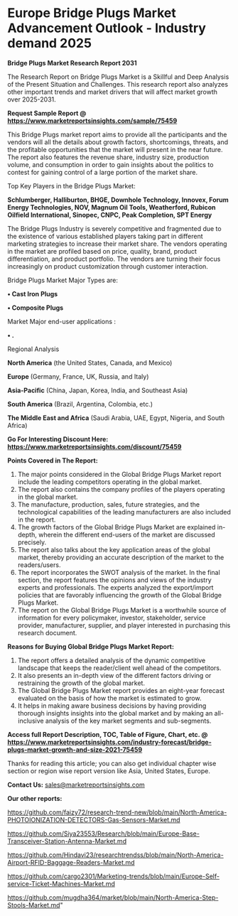  # Europe Bridge Plugs Market Advancement Outlook - Industry demand 2025

<strong>Bridge Plugs Market Research Report 2031</strong>

The Research Report on Bridge Plugs Market is a Skillful and Deep Analysis of the Present Situation and Challenges. This research report also analyzes other important trends and market drivers that will affect market growth over 2025-2031.

<strong>Request Sample Report @ <a href=https://www.marketreportsinsights.com/sample/75459>https://www.marketreportsinsights.com/sample/75459</a></strong>

This Bridge Plugs market report aims to provide all the participants and the vendors will all the details about growth factors, shortcomings, threats, and the profitable opportunities that the market will present in the near future. The report also features the revenue share, industry size, production volume, and consumption in order to gain insights about the politics to contest for gaining control of a large portion of the market share.

Top Key Players in the Bridge Plugs Market:

<strong>Schlumberger, Halliburton, BHGE, Downhole Technology, Innovex, Forum Energy Technologies, NOV, Magnum Oil Tools, Weatherford, Rubicon Oilfield International, Sinopec, CNPC, Peak Completion, SPT Energy</strong>

The Bridge Plugs Industry is severely competitive and fragmented due to the existence of various established players taking part in different marketing strategies to increase their market share. The vendors operating in the market are profiled based on price, quality, brand, product differentiation, and product portfolio. The vendors are turning their focus increasingly on product customization through customer interaction.

Bridge Plugs Market Major Types are:

<strong>• Cast Iron Plugs

• Composite Plugs</strong>

Market Major end-user applications :

<strong>• .</strong>

Regional Analysis

</u><strong><b>North America</b></strong> (the United States, Canada, and Mexico)

<strong><b>Europe </b></strong>(Germany, France, UK, Russia, and Italy)

<strong><b>Asia-Pacific</b></strong> (China, Japan, Korea, India, and Southeast Asia)

<strong><b>South America</b></strong> (Brazil, Argentina, Colombia, etc.)

<strong><b>The Middle East and Africa</b></strong> (Saudi Arabia, UAE, Egypt, Nigeria, and South Africa)

<strong>Go For Interesting Discount Here: <a href=https://www.marketreportsinsights.com/discount/75459>https://www.marketreportsinsights.com/discount/75459</a></strong>

<strong>Points Covered in The Report:</strong>
<ol>
  <li>The major points considered in the Global Bridge Plugs Market report include the leading competitors operating in the global market.</li>
  <li>The report also contains the company profiles of the players operating in the global market.</li>
  <li>The manufacture, production, sales, future strategies, and the technological capabilities of the leading manufacturers are also included in the report.</li>
  <li>The growth factors of the Global Bridge Plugs Market are explained in-depth, wherein the different end-users of the market are discussed precisely.</li>
  <li>The report also talks about the key application areas of the global market, thereby providing an accurate description of the market to the readers/users.</li>
  <li>The report incorporates the SWOT analysis of the market. In the final section, the report features the opinions and views of the industry experts and professionals. The experts analyzed the export/import policies that are favorably influencing the growth of the Global Bridge Plugs Market.</li>
  <li>The report on the Global Bridge Plugs Market is a worthwhile source of information for every policymaker, investor, stakeholder, service provider, manufacturer, supplier, and player interested in purchasing this research document.</li>
</ol>
<strong>Reasons for Buying Global Bridge Plugs Market Report:</strong>

<ol>
  <li>The report offers a detailed analysis of the dynamic competitive landscape that keeps the reader/client well ahead of the competitors.</li>
  <li>It also presents an in-depth view of the different factors driving or restraining the growth of the global market.</li>
  <li>The Global Bridge Plugs Market report provides an eight-year forecast evaluated on the basis of how the market is estimated to grow.</li>
  <li>It helps in making aware business decisions by having providing thorough insights insights into the global market and by making an all-inclusive analysis of the key market segments and sub-segments.</li>
</ol>
<strong>Access full Report Description, TOC, Table of Figure, Chart, etc. @ <a href=https://www.marketreportsinsights.com/industry-forecast/bridge-plugs-market-growth-and-size-2021-75459>https://www.marketreportsinsights.com/industry-forecast/bridge-plugs-market-growth-and-size-2021-75459</a></strong>


Thanks for reading this article; you can also get individual chapter wise section or region wise report version like Asia, United States, Europe.

<strong>Contact Us:</strong>
sales@marketreportsinsights.com

<strong>Our other reports:</strong>

<a href=https://github.com/faizy72/research-trend-new/blob/main/North-America-PHOTOIONIZATION-DETECTORS-Gas-Sensors-Market.md>https://github.com/faizy72/research-trend-new/blob/main/North-America-PHOTOIONIZATION-DETECTORS-Gas-Sensors-Market.md</a>

<a href=https://github.com/Siya23553/Research/blob/main/Europe-Base-Transceiver-Station-Antenna-Market.md>https://github.com/Siya23553/Research/blob/main/Europe-Base-Transceiver-Station-Antenna-Market.md</a>

<a href=https://github.com/Hindavi23/researchtrendss/blob/main/North-America-Airport-RFID-Baggage-Readers-Market.md>https://github.com/Hindavi23/researchtrendss/blob/main/North-America-Airport-RFID-Baggage-Readers-Market.md</a>

<a href=https://github.com/cargo2301/Marketing-trends/blob/main/Europe-Self-service-Ticket-Machines-Market.md>https://github.com/cargo2301/Marketing-trends/blob/main/Europe-Self-service-Ticket-Machines-Market.md</a>

<a href=https://github.com/mugdha364/market/blob/main/North-America-Step-Stools-Market.md>https://github.com/mugdha364/market/blob/main/North-America-Step-Stools-Market.md</a>"
